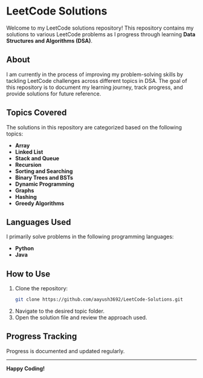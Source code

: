 # LeetCode Solutions

Welcome to my LeetCode solutions repository! This repository contains my solutions to various LeetCode problems as I progress through learning **Data Structures and Algorithms (DSA)**.

## About
I am currently in the process of improving my problem-solving skills by tackling LeetCode challenges across different topics in DSA. The goal of this repository is to document my learning journey, track progress, and provide solutions for future reference.

## Topics Covered
The solutions in this repository are categorized based on the following topics:

- **Array**
- **Linked List**
- **Stack and Queue**
- **Recursion**
- **Sorting and Searching**
- **Binary Trees and BSTs**
- **Dynamic Programming**
- **Graphs**
- **Hashing**
- **Greedy Algorithms**

## Languages Used
I primarily solve problems in the following programming languages:

- **Python**
- **Java**

## How to Use
1. Clone the repository:
   ```bash
   git clone https://github.com/aayush3692/LeetCode-Solutions.git
   ```
2. Navigate to the desired topic folder.
3. Open the solution file and review the approach used.

## Progress Tracking
Progress is documented and updated regularly.

---

**Happy Coding!**

